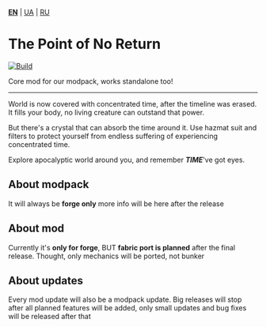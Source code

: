 **[EN](/README.md)** | [UA](/README_UA.md) | [RU](/README_RU.md)

# The Point of No Return
[![Build](https://github.com/4SV-Studio/The-Point-Of-No-Return/actions/workflows/gradle.yml/badge.svg)](https://github.com/4SV-Studio/The-Point-Of-No-Return/actions/workflows/gradle.yml)

Core mod for our modpack, works standalone too!

---

World is now covered with concentrated time, after the timeline was erased. 
It fills your body, no living creature can outstand that power. 

But there's a crystal that can absorb the time around it. 
Use hazmat suit and filters to protect yourself from endless suffering of experiencing concentrated time.

Explore apocalyptic world around you, and remember _**TIME**_'ve got eyes.

## About modpack
It will always be **forge only**
more info will be here after the release 


## About mod
Currently it's **only for forge**, BUT **fabric port is planned** after the final release. Thought, only mechanics will be ported, not bunker

## About updates
Every mod update will also be a modpack update. Big releases will stop after all planned features will be added, only small updates and bug fixes will be released after that